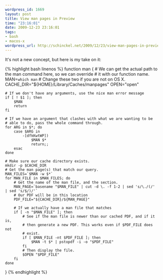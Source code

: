 ```yaml
--- 
wordpress_id: 1669
layout: post
title: View man pages in Preview
time: "23:16:01"
date: 2009-12-23 23:16:01
tags: 
- bash
- macos-x
wordpress_url: http://schinckel.net/2009/12/23/view-man-pages-in-preview/
---
```

It's not a new concept, but here is my take on it:
    
{% highlight bash linenos %}
function man {
    # We can get the actual path to the man command here, so we can override
    # it with our function name.
    MAN=`which man`
    # Change these two if you are not on OS X.
    CACHE_DIR="${HOME}/Library/Caches/manpages"
    OPEN="open"
    
    # If we don't have any arguments, use the nice man error message
    if [ ! $1 ]; then
        $MAN
        return
    fi
    
    # If we have an argument that clashes with what we are wanting to be
    # able to do, pass the whole command through.
    for ARG in $*; do
        case $ARG in 
            -[dfkKwtWP])
                $MAN $*
                return;;
        esac
    done
    
    # Make sure our cache directory exists.
    mkdir -p $CACHE_DIR
    # Get the man page(s) that match our query.
    MAN_FILES=`$MAN -w $*`
    for MAN_FILE in $MAN_FILES; do
        # Get the name of the man file, and the section.
        MAN_PAGE=`basename "$MAN_FILE" | cut -d \. -f 1-2 | sed 's/\./(/' | sed 's/$/)/'`
        # Our PDF will be in this location
        PDF_FILE="${CACHE_DIR}/${MAN_PAGE}"
        
        # If we actually have a man file that matches
        if [ -n "$MAN_FILE" ]; then
            # See if the man file is newer than our cached PDF, and if it is,
            # then generate a new PDF. This works even if $PDF_FILE does not
            # exist.
            if [ $MAN_FILE -nt $PDF_FILE ]; then
                $MAN -t $* | pstopdf -i -o "$PDF_FILE"
            fi
            # Then display the file.
            $OPEN "$PDF_FILE"
        fi
    done
}
{% endhighlight %}
    
